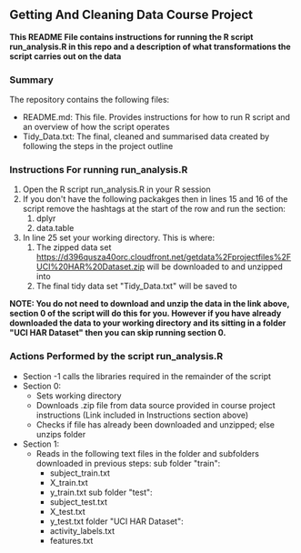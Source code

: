 ## Getting And Cleaning Data Course Project
**This README File contains instructions for running the R script run_analysis.R in this repo
   and a description of what transformations the script carries out on the data**

### Summary
The repository contains the following files:
* README.md: This file. Provides instructions for how to run R script and an overview of how the script operates
* Tidy_Data.txt: The final, cleaned and summarised data created by following the steps in the project outline

### Instructions For running run_analysis.R
1. Open the R script run_analysis.R in your R session
1. If you don't have the following packakges then in lines 15 and 16 of the script remove the hashtags at the start of the row and run the section:
   1. dplyr
   1. data.table
1. In line 25 set your working directory. This is where:
   1. The zipped data set https://d396qusza40orc.cloudfront.net/getdata%2Fprojectfiles%2FUCI%20HAR%20Dataset.zip will be downloaded to and unzipped into
   1. The final tidy data set "Tidy_Data.txt" will be saved to

**NOTE: You do not need to download and unzip the data in the link above, section 0 of the script will do this for you. However if you have already downloaded the data to your working directory and its sitting in a folder "UCI HAR Dataset" then you can skip running section 0.**

### Actions Performed by the script run_analysis.R
* Section -1 calls the libraries required in the remainder of the script
* Section 0: 
   * Sets working directory
   * Downloads .zip file from data source provided in course project instructions (Link included in Instructions section above)
   * Checks if file has already been downloaded and unzipped; else unzips folder
* Section 1:
   * Reads in the following text files in the folder and subfolders downloaded in previous steps:
      sub folder "train":
      * subject_train.txt
      * X_train.txt
      * y_train.txt
      sub folder "test":
      * subject_test.txt
      * X_test.txt
      * y_test.txt
      folder "UCI HAR Dataset":
      * activity_labels.txt
      * features.txt
      
      
      
